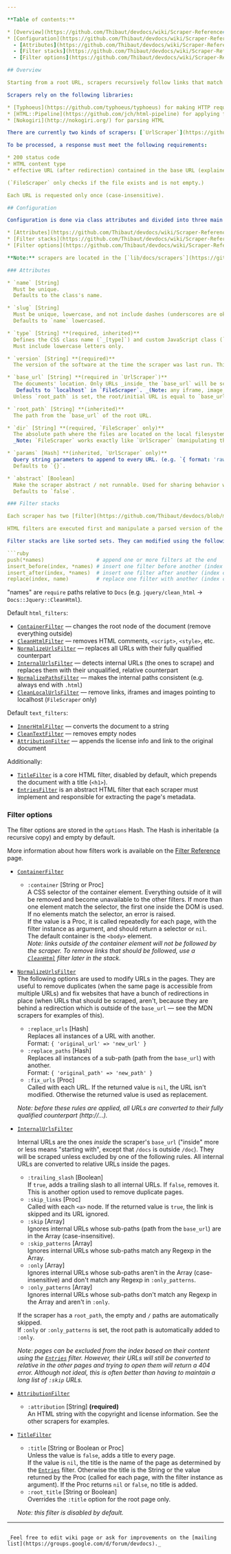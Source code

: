 ```yaml
---

**Table of contents:**

* [Overview](https://github.com/Thibaut/devdocs/wiki/Scraper-Reference#overview)
* [Configuration](https://github.com/Thibaut/devdocs/wiki/Scraper-Reference#configuration)
  - [Attributes](https://github.com/Thibaut/devdocs/wiki/Scraper-Reference#attributes)
  - [Filter stacks](https://github.com/Thibaut/devdocs/wiki/Scraper-Reference#filter-stacks)
  - [Filter options](https://github.com/Thibaut/devdocs/wiki/Scraper-Reference#filter-options)

## Overview

Starting from a root URL, scrapers recursively follow links that match a set of rules, passing each valid response through a chain of filters before writing the file on the local filesystem. They also create an index of the pages' metadata (determined by one filter), which is dumped into a JSON file at the end.

Scrapers rely on the following libraries:

* [Typhoeus](https://github.com/typhoeus/typhoeus) for making HTTP requests
* [HTML::Pipeline](https://github.com/jch/html-pipeline) for applying filters
* [Nokogiri](http://nokogiri.org/) for parsing HTML

There are currently two kinds of scrapers: [`UrlScraper`](https://github.com/Thibaut/devdocs/blob/master/lib/docs/core/scrapers/url_scraper.rb) which downloads files via HTTP and [`FileScraper`](https://github.com/Thibaut/devdocs/blob/master/lib/docs/core/scrapers/file_scraper.rb) which reads them from the local filesystem. They function almost identically (both use URLs), except that `FileScraper` substitutes the base URL with a local path before reading a file. `FileScraper` uses the placeholder `localhost` base URL by default and includes a filter to remove any URL pointing to it at the end.

To be processed, a response must meet the following requirements:

* 200 status code
* HTML content type
* effective URL (after redirection) contained in the base URL (explained below)

(`FileScraper` only checks if the file exists and is not empty.)

Each URL is requested only once (case-insensitive).

## Configuration

Configuration is done via class attributes and divided into three main categories:

* [Attributes](https://github.com/Thibaut/devdocs/wiki/Scraper-Reference#attributes) — essential information such as name, version, URL, etc.
* [Filter stacks](https://github.com/Thibaut/devdocs/wiki/Scraper-Reference#filter-stacks) — the list of filters that will be applied to each page.
* [Filter options](https://github.com/Thibaut/devdocs/wiki/Scraper-Reference#filter-options) — the options passed to said filters.

**Note:** scrapers are located in the [`lib/docs/scrapers`](https://github.com/Thibaut/devdocs/tree/master/lib/docs/scrapers/) directory. The class's name must be the [CamelCase](http://api.rubyonrails.org/classes/String.html#method-i-camelize) equivalent of the filename.

### Attributes

* `name` [String]  
  Must be unique.  
  Defaults to the class's name.

* `slug` [String]  
  Must be unique, lowercase, and not include dashes (underscores are ok).  
  Defaults to `name` lowercased.

* `type` [String] **(required, inherited)**  
  Defines the CSS class name (`_[type]`) and custom JavaScript class (`app.views.[Type]Page`) that will be added/loaded on each page. Documentations sharing a similar structure (e.g. generated with the same tool or originating from the same website) should use the same `type` to avoid duplicating the CSS and JS.  
  Must include lowercase letters only.

* `version` [String] **(required)**  
  The version of the software at the time the scraper was last run. This is only informational and doesn't affect the scraper's behavior.

* `base_url` [String] **(required in `UrlScraper`)**  
  The documents' location. Only URLs _inside_ the `base_url` will be scraped. "inside" more or less means "starting with" except that `/docs` is outside `/doc` (but `/doc/` is inside).  
   Defaults to `localhost` in `FileScraper`. _(Note: any iframe, image, or skipped link pointing to localhost will be removed by the `CleanLocalUrls` filter; the value should be overridden if the documents are available online.)_  
  Unless `root_path` is set, the root/initial URL is equal to `base_url`.

* `root_path` [String] **(inherited)**  
  The path from the `base_url` of the root URL.

* `dir` [String] **(required, `FileScraper` only)**  
  The absolute path where the files are located on the local filesystem.  
  _Note: `FileScraper` works exactly like `UrlScraper` (manipulating the same kind of URLs) except that it substitutes `base_url` with `dir` in order to read files instead of making HTTP requests._

* `params` [Hash] **(inherited, `UrlScraper` only)**  
  Query string parameters to append to every URL. (e.g. `{ format: 'raw' }` → `?format=raw`)  
  Defaults to `{}`.

* `abstract` [Boolean]  
  Make the scraper abstract / not runnable. Used for sharing behavior with other scraper classes (e.g. all MDN scrapers inherit from the abstract [`Mdn`](https://github.com/Thibaut/devdocs/blob/master/lib/docs/scrapers/mdn/mdn.rb) class).  
  Defaults to `false`.

### Filter stacks

Each scraper has two [filter](https://github.com/Thibaut/devdocs/blob/master/lib/docs/core/filter.rb) [stacks](https://github.com/Thibaut/devdocs/blob/master/lib/docs/core/filter_stack.rb): `html_filters` and `text_filters`. They are combined into a pipeline (using the [HTML::Pipeline](https://github.com/jch/html-pipeline) library) which causes each filter to hand its output to the next filter's input.

HTML filters are executed first and manipulate a parsed version of the document (a [Nokogiri](http://nokogiri.org/Nokogiri/XML/Node.html) node object), whereas text filters manipulate the document as a string. This separation avoids parsing the document multiple times.

Filter stacks are like sorted sets. They can modified using the following methods:

```ruby
push(*names)                 # append one or more filters at the end
insert_before(index, *names) # insert one filter before another (index can be a name)
insert_after(index, *names)  # insert one filter after another (index can be a name)
replace(index, name)         # replace one filter with another (index can be a name)
```

"names" are `require` paths relative to `Docs` (e.g. `jquery/clean_html` → `Docs::Jquery::CleanHtml`).

Default `html_filters`:

* [`ContainerFilter`](https://github.com/Thibaut/devdocs/blob/master/lib/docs/filters/core/container.rb) — changes the root node of the document (remove everything outside)
* [`CleanHtmlFilter`](https://github.com/Thibaut/devdocs/blob/master/lib/docs/filters/core/clean_html.rb) — removes HTML comments, `<script>`, `<style>`, etc.
* [`NormalizeUrlsFilter`](https://github.com/Thibaut/devdocs/blob/master/lib/docs/filters/core/normalize_urls.rb) — replaces all URLs with their fully qualified counterpart
* [`InternalUrlsFilter`](https://github.com/Thibaut/devdocs/blob/master/lib/docs/filters/core/internal_urls.rb) — detects internal URLs (the ones to scrape) and replaces them with their unqualified, relative counterpart
* [`NormalizePathsFilter`](https://github.com/Thibaut/devdocs/blob/master/lib/docs/filters/core/normalize_paths.rb) — makes the internal paths consistent (e.g. always end with `.html`)
* [`CleanLocalUrlsFilter`](https://github.com/Thibaut/devdocs/blob/master/lib/docs/filters/core/clean_local_urls.rb) — remove links, iframes and images pointing to localhost (`FileScraper` only)

Default `text_filters`:

* [`InnerHtmlFilter`](https://github.com/Thibaut/devdocs/blob/master/lib/docs/filters/core/inner_html.rb) — converts the document to a string
* [`CleanTextFilter`](https://github.com/Thibaut/devdocs/blob/master/lib/docs/filters/core/clean_text.rb) — removes empty nodes
* [`AttributionFilter`](https://github.com/Thibaut/devdocs/blob/master/lib/docs/filters/core/attribution.rb) — appends the license info and link to the original document

Additionally:

* [`TitleFilter`](https://github.com/Thibaut/devdocs/blob/master/lib/docs/filters/core/title.rb) is a core HTML filter, disabled by default, which prepends the document with a title (`<h1>`).
* [`EntriesFilter`](https://github.com/Thibaut/devdocs/blob/master/lib/docs/filters/core/entries.rb) is an abstract HTML filter that each scraper must implement and responsible for extracting the page's metadata.

### Filter options

The filter options are stored in the `options` Hash. The Hash is inheritable (a recursive copy) and empty by default.

More information about how filters work is available on the [Filter Reference](https://github.com/Thibaut/devdocs/wiki/Filter-Reference) page.

* [`ContainerFilter`](https://github.com/Thibaut/devdocs/blob/master/lib/docs/filters/core/container.rb)

  - `:container` [String or Proc]  
    A CSS selector of the container element. Everything outside of it will be removed and become unavailable to the other filters. If more than one element match the selector, the first one inside the DOM is used. If no elements match the selector, an error is raised.  
    If the value is a Proc, it is called repeatedly for each page, with the filter instance as argument, and should return a selector or `nil`.  
    The default container is the `<body>` element.  
    _Note: links outside of the container element will not be followed by the scraper. To remove links that should be followed, use a [`CleanHtml`](https://github.com/Thibaut/devdocs/wiki/Filter-Reference#cleanhtmlfilter) filter later in the stack._

* [`NormalizeUrlsFilter`](https://github.com/Thibaut/devdocs/blob/master/lib/docs/filters/core/normalize_urls.rb)  
  The following options are used to modify URLs in the pages. They are useful to remove duplicates (when the same page is accessible from multiple URLs) and fix websites that have a bunch of redirections in place (when URLs that should be scraped, aren't, because they are behind a redirection which is outside of the `base_url` — see the MDN scrapers for examples of this).
  
  - `:replace_urls` [Hash]  
    Replaces all instances of a URL with another.  
    Format: `{ 'original_url' => 'new_url' }`
  - `:replace_paths` [Hash]  
    Replaces all instances of a sub-path (path from the `base_url`) with another.  
    Format: `{ 'original_path' => 'new_path' }`
  - `:fix_urls` [Proc]  
    Called with each URL. If the returned value is `nil`, the URL isn't modified. Otherwise the returned value is used as replacement.
    
  _Note: before these rules are applied, all URLs are converted to their fully qualified counterpart (http://...)._

* [`InternalUrlsFilter`](https://github.com/Thibaut/devdocs/blob/master/lib/docs/filters/core/internal_urls.rb)

  Internal URLs are the ones _inside_ the scraper's `base_url` ("inside" more or less means "starting with", except that `/docs` is outside `/doc`). They will be scraped unless excluded by one of the following rules. All internal URLs are converted to relative URLs inside the pages.

  - `:trailing_slash` [Boolean]  
    If `true`, adds a trailing slash to all internal URLs. If `false`, removes it.  
    This is another option used to remove duplicate pages.
  - `:skip_links` [Proc]  
    Called with each `<a>` node. If the returned value is `true`, the link is skipped and its URL ignored.
  - `:skip` [Array]  
    Ignores internal URLs whose sub-paths (path from the `base_url`) are in the Array (case-insensitive).
  - `:skip_patterns` [Array]  
    Ignores internal URLs whose sub-paths match any Regexp in the Array.
  - `:only` [Array]  
    Ignores internal URLs whose sub-paths aren't in the Array (case-insensitive) and don't match any Regexp in `:only_patterns`.
  - `:only_patterns` [Array]  
    Ignores internal URLs whose sub-paths don't match any Regexp in the Array and aren't in `:only`.

  If the scraper has a `root_path`, the empty and `/` paths are automatically skipped.  
  If `:only` or `:only_patterns` is set, the root path is automatically added to `:only`.

  _Note: pages can be excluded from the index based on their content using the [`Entries`](https://github.com/Thibaut/devdocs/wiki/Filter-Reference#entriesfilter) filter. However, their URLs will still be converted to relative in the other pages and trying to open them will return a 404 error. Although not ideal, this is often better than having to maintain a long list of `:skip` URLs._

* [`AttributionFilter`](https://github.com/Thibaut/devdocs/blob/master/lib/docs/filters/core/attribution.rb)

  - `:attribution` [String] **(required)**  
    An HTML string with the copyright and license information. See the other scrapers for examples.

* [`TitleFilter`](https://github.com/Thibaut/devdocs/blob/master/lib/docs/filters/core/title.rb)

  - `:title` [String or Boolean or Proc]  
    Unless the value is `false`, adds a title to every page.  
    If the value is `nil`, the title is the name of the page as determined by the [`Entries`](https://github.com/Thibaut/devdocs/wiki/Filter-Reference#entriesfilter) filter. Otherwise the title is the String or the value returned by the Proc (called for each page, with the filter instance as argument). If the Proc returns `nil` or `false`, no title is added.
  - `:root_title` [String or Boolean]  
    Overrides the `:title` option for the root page only.

  _Note: this filter is disabled by default._

---
```

_Feel free to edit wiki page or ask for improvements on the [mailing list](https://groups.google.com/d/forum/devdocs)._